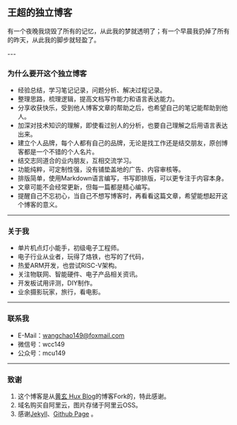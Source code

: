 <h2 style="text-align:left">王超的独立博客</h2>
<p align="left">有一个夜晚我烧毁了所有的记忆，从此我的梦就透明了；有一个早晨我扔掉了所有的昨天，从此我的脚步就轻盈了。</p>
---

### 为什么要开这个独立博客

- 经验总结，学习笔记记录，问题分析、解决过程记录。
- 整理思路，梳理逻辑，提高文档写作能力和语言表达能力。
- 分享收获快乐，受到他人博客文章的帮助之后，也希望自己的笔记能帮助到他人。
- 加深对技术知识的理解，即使看过别人的分析，也要自己理解之后用语言表达出来。
- 建立个人品牌，每个人都有自己的品牌，无论是找工作还是结交朋友，原创博客都是一个不错的个人名片。
- 结交志同道合的业内朋友，互相交流学习。
- 功能纯粹，可定制性强，没有铺垫盖地的广告、内容审核等。
- 排版简单，使用Markdown语言编写，书写即排版，可以更专注于内容本身。
- 文章可能不会经常更新，但每一篇都是精心编写。
- 提醒自己不忘初心，当自己不想写博客时，再看看这篇文章，希望能想起开这个博客的意义。

---

### 关于我

- 单片机点灯小能手，初级电子工程师。
- 电子行业从业者，玩得了烙铁，也写的了代码，
- 热爱ARM开发，也尝试RISC-V架构。
- 关注物联网、智能硬件、电子产品相关资讯。
- 开发板试用评测，DIY制作。
- 业余摄影玩家，旅行，看电影。

---

### 联系我

- E-Mail：wangchao149@foxmail.com
- 微信号：wcc149
- 公众号：mcu149

---

### 致谢

1. 这个博客是从[黄玄 Hux Blog]( http://huangxuan.me/ )的博客Fork的，特此感谢。
2. 域名购买自阿里云，图片存储于阿里云OSS。
3. 感谢[Jekyll](http://jekyllcn.com/)、[Github Page](https://pages.github.com/) 。

